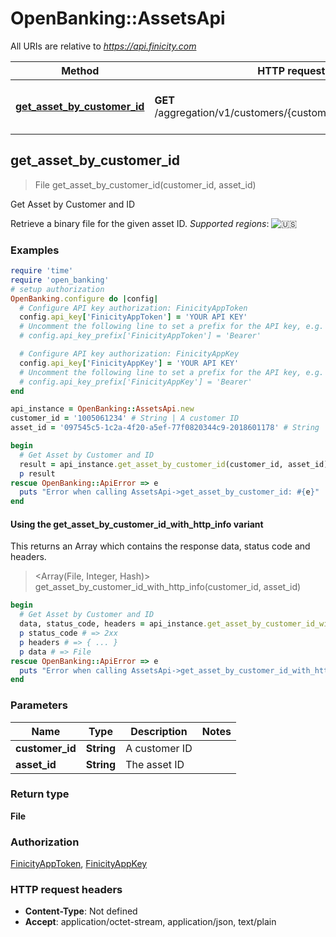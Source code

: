 # OpenBanking::AssetsApi

All URIs are relative to *https://api.finicity.com*

| Method | HTTP request | Description |
| ------ | ------------ | ----------- |
| [**get_asset_by_customer_id**](AssetsApi.md#get_asset_by_customer_id) | **GET** /aggregation/v1/customers/{customerId}/assets/{assetId} | Get Asset by Customer and ID |


## get_asset_by_customer_id

> File get_asset_by_customer_id(customer_id, asset_id)

Get Asset by Customer and ID

Retrieve a binary file for the given asset ID.  _Supported regions_: ![🇺🇸](https://flagcdn.com/20x15/us.png)

### Examples

```ruby
require 'time'
require 'open_banking'
# setup authorization
OpenBanking.configure do |config|
  # Configure API key authorization: FinicityAppToken
  config.api_key['FinicityAppToken'] = 'YOUR API KEY'
  # Uncomment the following line to set a prefix for the API key, e.g. 'Bearer' (defaults to nil)
  # config.api_key_prefix['FinicityAppToken'] = 'Bearer'

  # Configure API key authorization: FinicityAppKey
  config.api_key['FinicityAppKey'] = 'YOUR API KEY'
  # Uncomment the following line to set a prefix for the API key, e.g. 'Bearer' (defaults to nil)
  # config.api_key_prefix['FinicityAppKey'] = 'Bearer'
end

api_instance = OpenBanking::AssetsApi.new
customer_id = '1005061234' # String | A customer ID
asset_id = '097545c5-1c2a-4f20-a5ef-77f0820344c9-2018601178' # String | The asset ID

begin
  # Get Asset by Customer and ID
  result = api_instance.get_asset_by_customer_id(customer_id, asset_id)
  p result
rescue OpenBanking::ApiError => e
  puts "Error when calling AssetsApi->get_asset_by_customer_id: #{e}"
end
```

#### Using the get_asset_by_customer_id_with_http_info variant

This returns an Array which contains the response data, status code and headers.

> <Array(File, Integer, Hash)> get_asset_by_customer_id_with_http_info(customer_id, asset_id)

```ruby
begin
  # Get Asset by Customer and ID
  data, status_code, headers = api_instance.get_asset_by_customer_id_with_http_info(customer_id, asset_id)
  p status_code # => 2xx
  p headers # => { ... }
  p data # => File
rescue OpenBanking::ApiError => e
  puts "Error when calling AssetsApi->get_asset_by_customer_id_with_http_info: #{e}"
end
```

### Parameters

| Name | Type | Description | Notes |
| ---- | ---- | ----------- | ----- |
| **customer_id** | **String** | A customer ID |  |
| **asset_id** | **String** | The asset ID |  |

### Return type

**File**

### Authorization

[FinicityAppToken](../README.md#FinicityAppToken), [FinicityAppKey](../README.md#FinicityAppKey)

### HTTP request headers

- **Content-Type**: Not defined
- **Accept**: application/octet-stream, application/json, text/plain

